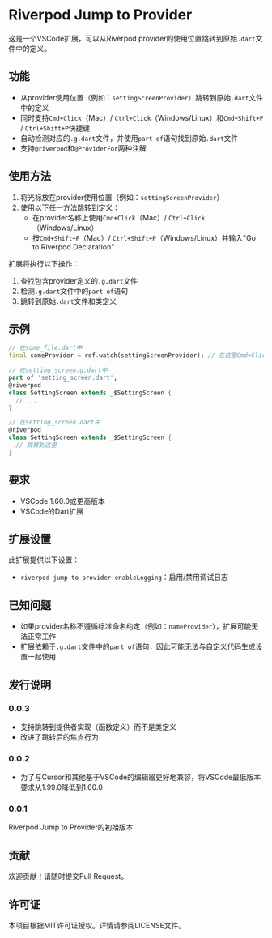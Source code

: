 # Riverpod Jump to Provider

这是一个VSCode扩展，可以从Riverpod provider的使用位置跳转到原始`.dart`文件中的定义。

## 功能

- 从provider使用位置（例如：`settingScreenProvider`）跳转到原始`.dart`文件中的定义
- 同时支持`Cmd+Click`（Mac）/ `Ctrl+Click`（Windows/Linux）和`Cmd+Shift+P` / `Ctrl+Shift+P`快捷键
- 自动检测对应的`.g.dart`文件，并使用`part of`语句找到原始`.dart`文件
- 支持`@riverpod`和`@ProviderFor`两种注解

## 使用方法

1. 将光标放在provider使用位置（例如：`settingScreenProvider`）
2. 使用以下任一方法跳转到定义：
   - 在provider名称上使用`Cmd+Click`（Mac）/ `Ctrl+Click`（Windows/Linux）
   - 按`Cmd+Shift+P`（Mac）/ `Ctrl+Shift+P`（Windows/Linux）并输入"Go to Riverpod Declaration"

扩展将执行以下操作：
1. 查找包含provider定义的`.g.dart`文件
2. 检测`.g.dart`文件中的`part of`语句
3. 跳转到原始`.dart`文件和类定义

## 示例

```dart
// 在some_file.dart中
final someProvider = ref.watch(settingScreenProvider); // 在这里Cmd+Click

// 在setting_screen.g.dart中
part of 'setting_screen.dart';
@riverpod
class SettingScreen extends _$SettingScreen {
  // ...
}

// 在setting_screen.dart中
@riverpod
class SettingScreen extends _$SettingScreen {
  // 跳转到这里
}
```

## 要求

- VSCode 1.60.0或更高版本
- VSCode的Dart扩展

## 扩展设置

此扩展提供以下设置：

* `riverpod-jump-to-provider.enableLogging`：启用/禁用调试日志

## 已知问题

- 如果provider名称不遵循标准命名约定（例如：`nameProvider`），扩展可能无法正常工作
- 扩展依赖于`.g.dart`文件中的`part of`语句，因此可能无法与自定义代码生成设置一起使用

## 发行说明

### 0.0.3

- 支持跳转到提供者实现（函数定义）而不是类定义
- 改进了跳转后的焦点行为

### 0.0.2

- 为了与Cursor和其他基于VSCode的编辑器更好地兼容，将VSCode最低版本要求从1.99.0降低到1.60.0

### 0.0.1

Riverpod Jump to Provider的初始版本

## 贡献

欢迎贡献！请随时提交Pull Request。

## 许可证

本项目根据MIT许可证授权。详情请参阅LICENSE文件。 